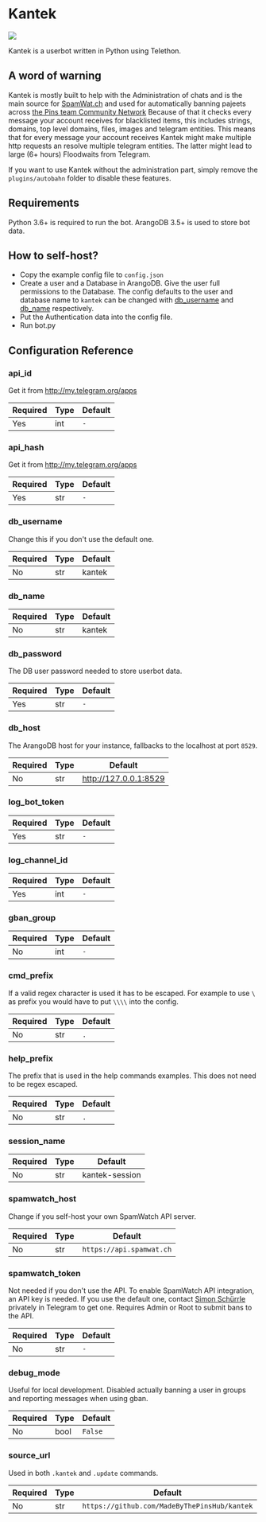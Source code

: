 # Kantek

![](https://i.sitischu.com/kantek_main_smol_256.png)


Kantek is a userbot written in Python using Telethon.

## A word of warning

Kantek is mostly built to help with the Administration of chats and is the main source for [SpamWat.ch](https://spamwat.ch) and used for automatically banning pajeets across [the Pins team Community Network][network-faq]
Because of that it checks every message your account receives for blacklisted items, this includes strings, domains, top level domains, files, images and telegram entities. This means that for every message your account receives Kantek might make multiple http requests an resolve multiple telegram entities. The latter might lead to large (6+ hours) Floodwaits from Telegram.

[network-faq]: https://en.handbooksbythepins.gq/community-hub/faq/community-network/telegram

If you want to use Kantek without the administration part, simply remove the `plugins/autobahn` folder to disable these features.

## Requirements

Python 3.6+ is required to run the bot.
ArangoDB 3.5+ is used to store bot data.

## How to self-host?

- Copy the example config file to `config.json`
- Create a user and a Database in ArangoDB. Give the user full permissions to the Database. The config defaults to the user and database name to `kantek` can be changed with [db_username](#db_username) and [db_name](#db_name) respectively. 
- Put the Authentication data into the config file.
- Run bot.py

## Configuration Reference

### api_id

Get it from <http://my.telegram.org/apps>

| Required | Type | Default   |
| -------- | ---- | --------- |
| Yes      | int  | `-`       |

### api_hash

Get it from <http://my.telegram.org/apps>

| Required | Type | Default   |
| -------- | ---- | --------- |
| Yes      | str  | `-`       |

### db_username

Change this if you don't use the default one.

| Required | Type | Default |
| -------- | ---- | ------- |
| No       | str  | kantek  |  

### db_name

| Required | Type | Default |
| -------- | ---- | ------- |
| No       | str  | kantek  |

### db_password

The DB user password needed to store userbot data.

| Required | Type | Default   |
| -------- | ---- | --------- |
| Yes      | str  | `-`       |

### db_host

The ArangoDB host for your instance, fallbacks to the localhost at port `8529`.

| Required | Type | Default                |
| -------- | ---- | ---------------------- |
| No       | str  | <http://127.0.0.1:8529>  |

### log_bot_token

| Required | Type | Default   |
| -------- | ---- | --------- |
| Yes      | str  | `-`       |

### log_channel_id

| Required | Type | Default   |
| -------- | ---- | --------- |
| Yes      | int  | `-`       |

### gban_group

| Required | Type | Default   |
| -------- | ---- | --------- |
| No       | int  | `-`       |

### cmd_prefix

If a valid regex character is used it has to be escaped. 
For example to use `\` as prefix you would have to put `\\\\` into the config.  

| Required | Type | Default |
| -------- | ---- | ------- |
| No       | str  | `.`     |

### help_prefix

The prefix that is used in the help commands examples. This does not need to be regex escaped.

| Required | Type | Default |
| -------- | ---- | ------- |
| No       | str  | `.`     |

### session_name

| Required | Type | Default            |
| -------- | ---- | ------------------ |
| No       | str  | kantek-session     |

### spamwatch_host

Change if you self-host your own SpamWatch API server.

| Required | Type | Default                  |
| -------- | ---- | ------------------------ |
| No       | str  | `https://api.spamwat.ch` |

### spamwatch_token

Not needed if you don't use the API. To enable SpamWatch API integration,
an API key is needed. If you use the default one, contact [Simon Schürrle][sitichu-tg] privately in Telegram to get one. Requires Admin or Root to submit bans to the API.

[sitichu-tg]: https://t.me/SitiSchu

| Required | Type | Default   |
| -------- | ---- | --------- |
| No       | str  | `-`       |

### debug_mode

Useful for local development. Disabled actually banning a user in groups and reporting messages when using gban.

| Required | Type  | Default |
| -------- | ----- | ------- |
| No       | bool  | `False` |

### source_url

Used in both `.kantek` and `.update` commands.

| Required | Type | Default       |
| -------- | ---- | ------------- |
| No       | str  | `https://github.com/MadeByThePinsHub/kantek` |
